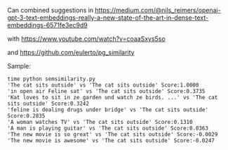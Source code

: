 Can combined suggestions in
https://medium.com/@nils_reimers/openai-gpt-3-text-embeddings-really-a-new-state-of-the-art-in-dense-text-embeddings-6571fe3ec9d9

with https://www.youtube.com/watch?v=coaaSxys5so

and https://github.com/eulerto/pg_similarity

Sample:
```
time python semsimilarity.py
'The cat sits outside' vs 'The cat sits outside' Score:1.0000
'in open air Feline sat' vs 'The cat sits outside' Score:0.3735
'Kat loves to sit in ze garden und watch ze birds. ...' vs 'The cat sits outside' Score:0.3242
'feline is dealing drugs under bridge' vs 'The cat sits outside' Score:0.2835
'A woman watches TV' vs 'The cat sits outside' Score:0.1310
'A man is playing guitar' vs 'The cat sits outside' Score:0.0363
'The new movie is so great' vs 'The cat sits outside' Score:-0.0029
'The new movie is awesome' vs 'The cat sits outside' Score:-0.0247
```